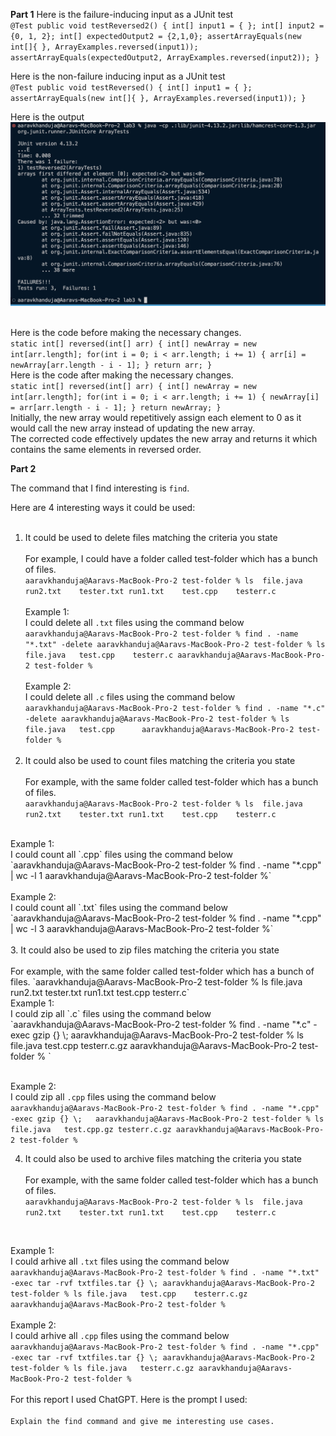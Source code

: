 **Part 1**
Here is the failure-inducing input as a JUnit test<br>
`@Test
  public void testReversed2() {
    int[] input1 = { };
    int[] input2 = {0, 1, 2};
    int[] expectedOutput2 = {2,1,0};
    assertArrayEquals(new int[]{ }, ArrayExamples.reversed(input1));
    assertArrayEquals(expectedOutput2, ArrayExamples.reversed(input2));
  }`

Here is the non-failure inducing input as a JUnit test<br>
`@Test
  public void testReversed() {
    int[] input1 = { };
    assertArrayEquals(new int[]{ }, ArrayExamples.reversed(input1));
  }`

Here is the output <br>
![Image](junittest.png)\
<br>

Here is the code before making the necessary changes. <br>
`static int[] reversed(int[] arr) {
    int[] newArray = new int[arr.length];
    for(int i = 0; i < arr.length; i += 1) {
      arr[i] = newArray[arr.length - i - 1];
    }
    return arr;
  }`
<br>
Here is the code after making the necessary changes. <br>
`static int[] reversed(int[] arr) {
    int[] newArray = new int[arr.length];
    for(int i = 0; i < arr.length; i += 1) {
      newArray[i] = arr[arr.length - i - 1];
    }
    return newArray;
  }`
  <br>
Initially, the new array would repetitively assign each element to 0 as it would call the new array instead of updating the new array.<br>
The corrected code effectively updates the new array and returns it which contains the same elements in reversed order. <br>

**Part 2** <br>

The command that I find interesting is `find`. 
 <br>

Here are 4 interesting ways it could be used:
 <br><br>
1. It could be used to delete files matching the criteria you state<br><br>
For example, I could have a folder called test-folder which has a bunch of files. <br>
`aaravkhanduja@Aaravs-MacBook-Pro-2 test-folder % ls 
file.java	run2.txt	tester.txt
run1.txt	test.cpp	testerr.c`
 <br><br>
Example 1:  <br>
I could delete all `.txt` files using the command below <br>
`aaravkhanduja@Aaravs-MacBook-Pro-2 test-folder % find . -name "*.txt" -delete
aaravkhanduja@Aaravs-MacBook-Pro-2 test-folder % ls
file.java	test.cpp	testerr.c
aaravkhanduja@Aaravs-MacBook-Pro-2 test-folder %`
 <br> <br>
Example 2:  <br>
I could delete all `.c` files using the command below <br>
`aaravkhanduja@Aaravs-MacBook-Pro-2 test-folder % find . -name "*.c" -delete
aaravkhanduja@Aaravs-MacBook-Pro-2 test-folder % ls
file.java	test.cpp	 
aaravkhanduja@Aaravs-MacBook-Pro-2 test-folder %`
<br><br>
2. It could also be used to count files matching the criteria you state<br><br>
For example, with the same folder called test-folder which has a bunch of files. <br>
`aaravkhanduja@Aaravs-MacBook-Pro-2 test-folder % ls 
file.java	run2.txt	tester.txt
run1.txt	test.cpp	testerr.c`
 <br>
Example 1: <br>
I could count all `.cpp` files using the command below <br>
`aaravkhanduja@Aaravs-MacBook-Pro-2 test-folder % find . -name "*.cpp" | wc -l
       1
aaravkhanduja@Aaravs-MacBook-Pro-2 test-folder %` 
 <br> <br>
Example 2: <br>
I could count all `.txt` files using the command below <br>
`aaravkhanduja@Aaravs-MacBook-Pro-2 test-folder % find . -name "*.cpp" | wc -l
       3
aaravkhanduja@Aaravs-MacBook-Pro-2 test-folder %` 
  <br><br>
3. It could also be used to zip files matching the criteria you state<br><br>
For example, with the same folder called test-folder which has a bunch of files. 
`aaravkhanduja@Aaravs-MacBook-Pro-2 test-folder % ls 
file.java	run2.txt	tester.txt
run1.txt	test.cpp	testerr.c`
 <br>
Example 1:
 <br>
 I could zip all `.c` files using the command below <br>
`aaravkhanduja@Aaravs-MacBook-Pro-2 test-folder % find . -name "*.c" -exec gzip {} \;  
aaravkhanduja@Aaravs-MacBook-Pro-2 test-folder % ls
file.java	test.cpp	testerr.c.gz
aaravkhanduja@Aaravs-MacBook-Pro-2 test-folder % `
 <br> <br>

Example 2:
<br>
 I could zip all `.cpp` files using the command below <br>
`aaravkhanduja@Aaravs-MacBook-Pro-2 test-folder % find . -name "*.cpp" -exec gzip {} \;  
aaravkhanduja@Aaravs-MacBook-Pro-2 test-folder % ls
file.java	test.cpp.gz	testerr.c.gz
aaravkhanduja@Aaravs-MacBook-Pro-2 test-folder %`
 <br>

4. It could also be used to archive files matching the criteria you state<br><br>
For example, with the same folder called test-folder which has a bunch of files. <br>
`aaravkhanduja@Aaravs-MacBook-Pro-2 test-folder % ls 
file.java	run2.txt	tester.txt
run1.txt	test.cpp	testerr.c`
 <br>

Example 1: 
 <br>
I could arhive all `.txt` files using the command below <br> 
`aaravkhanduja@Aaravs-MacBook-Pro-2 test-folder % find . -name "*.txt" -exec tar -rvf txtfiles.tar {} \;
aaravkhanduja@Aaravs-MacBook-Pro-2 test-folder % ls
file.java	test.cpp	testerr.c.gz
aaravkhanduja@Aaravs-MacBook-Pro-2 test-folder %`
<br>  <br>
Example 2: 
 <br>
I could arhive all `.cpp` files using the command below <br>
`aaravkhanduja@Aaravs-MacBook-Pro-2 test-folder % find . -name "*.cpp" -exec tar -rvf txtfiles.tar {} \;
aaravkhanduja@Aaravs-MacBook-Pro-2 test-folder % ls
file.java	testerr.c.gz
aaravkhanduja@Aaravs-MacBook-Pro-2 test-folder %`
 <br>
 <br>
For this report I used ChatGPT. Here is the prompt I used: <br><br>
`Explain the find command and give me interesting use cases.` 
